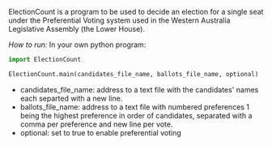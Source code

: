 ElectionCount is a program to be used to decide an election for a single seat under the Preferential Voting system used in the Western Australia Legislative Assembly (the Lower House).*How to run:*In your own python program:```pythonimport ElectionCountElectionCount.main(candidates_file_name, ballots_file_name, optional)```* candidates_file_name: address to a text file with the candidates' names each separted with a new line.* ballots_file_name: address to a text file with numbered preferences 1 being the highest preference in order of candidates, separated with a comma per preference and new line per vote.* optional: set to true to enable preferential voting